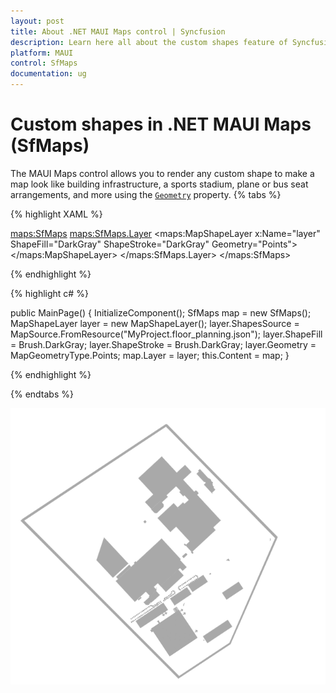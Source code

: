 ```yaml
---
layout: post
title: About .NET MAUI Maps control | Syncfusion 
description: Learn here all about the custom shapes feature of Syncfusion .NET MAUI Maps (SfMaps) control, its features, and more.
platform: MAUI
control: SfMaps
documentation: ug
---
```


# Custom shapes in .NET MAUI Maps (SfMaps)

The MAUI Maps control allows you to render any custom shape to make a map look like building infrastructure, a sports stadium, plane or bus seat arrangements, and more using the [`Geometry`](https://help.syncfusion.com/cr/maui/Syncfusion.Maui.Maps.MapShapeLayer.html#Syncfusion_Maui_Maps_MapShapeLayer_Geometry) property.
{% tabs %}

{% highlight XAML %}

<maps:SfMaps>
    <maps:SfMaps.Layer>
        <maps:MapShapeLayer x:Name="layer"
                            ShapeFill="DarkGray"
                            ShapeStroke="DarkGray"
                            Geometry="Points">
        </maps:MapShapeLayer>
    </maps:SfMaps.Layer>
</maps:SfMaps>

{% endhighlight %}

{% highlight c# %}

public MainPage()
{
    InitializeComponent();
    SfMaps map = new SfMaps();
    MapShapeLayer layer = new MapShapeLayer();
    layer.ShapesSource = MapSource.FromResource("MyProject.floor_planning.json");
    layer.ShapeFill = Brush.DarkGray;
    layer.ShapeStroke = Brush.DarkGray;
    layer.Geometry = MapGeometryType.Points;
    map.Layer = layer;
    this.Content = map;
}

{% endhighlight %}

{% endtabs %}

![.NET MAUI Maps with custom shapes](images/custom-shape/maps_cartesian_view.png)